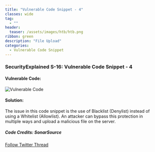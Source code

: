 ```yaml
---
title: "Vulnerable Code Snippet - 4"
classes: wide
tag: 
  - ""
header:
  teaser: /assets/images/htb/htb.png
ribbon: green
description: "File Upload"
categories:
  - Vulnerable Code Snippet
---
```

### SecurityExplained S-16: Vulnerable Code Snippet - 4

#### Vulnerable Code:

![Vulnerable Code](https://raw.githubusercontent.com/harsh-bothra/SecurityExplained/main/media/code-4.jpg)

#### Solution:

The issue in this code snippet is the use of Blacklist (Denylist) instead of using a Whitelist (Allowlist). An attacker can bypass this protection in multiple ways and upload a malicious file on the server.

##### Code Credits: SonarSource

[Follow Twitter Thread](https://twitter.com/harshbothra_/status/1482740498683285506?s=20&t=DGEwqEwXwFbWH0VXkOKVsQ)
